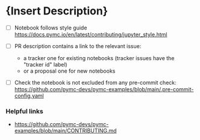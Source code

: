 # {Insert Description}
<!-- Thank you so much for your PR to pymc-examples!

To make the merge process smoother we've provided some links and a checklist below.

We understand that PRs can sometimes be overwhelming, especially as the reviews start coming in.
Please let us know if the reviews are unclear or the recommended next step seems overly demanding,
if you would like help in addressing a reviewer's comments,
or if you have been waiting too long to hear back on your PR. -->

+ [ ] Notebook follows style guide https://docs.pymc.io/en/latest/contributing/jupyter_style.html
+ [ ] PR description contains a link to the relevant issue:
  * a tracker one for existing notebooks (tracker issues have the "tracker id" label)
  * or a proposal one for new notebooks
+ [ ] Check the notebook is not excluded from any pre-commit check: https://github.com/pymc-devs/pymc-examples/blob/main/.pre-commit-config.yaml


### Helpful links
* https://github.com/pymc-devs/pymc-examples/blob/main/CONTRIBUTING.md
